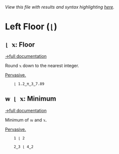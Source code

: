 *View this file with results and syntax highlighting [here](https://saltytine.github.io/BQN/help/floor_minimum.html).*

# Left Floor (`⌊`)

## `⌊ 𝕩`: Floor
[→full documentation](../doc/arithmetic.md#additional-arithmetic)

Round `𝕩` down to the nearest integer.

[Pervasive.](../doc/arithmetic.md#pervasion)

        ⌊ 1.2‿π‿3‿7.89



## `𝕨 ⌊ 𝕩`: Minimum
[→full documentation](../doc/arithmetic.md#additional-arithmetic)

Minimum of `𝕨` and `𝕩`.

[Pervasive.](../doc/arithmetic.md#pervasion)

        1 ⌊ 2

        2‿3 ⌊ 4‿2
